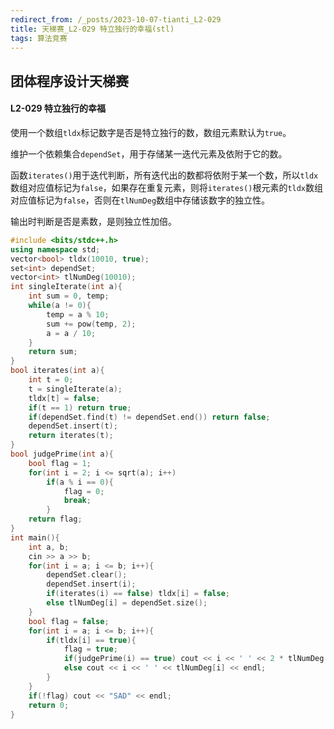 ```yaml
---
redirect_from: /_posts/2023-10-07-tianti_L2-029
title: 天梯赛_L2-029 特立独行的幸福(stl)
tags: 算法竞赛
---
```


## 团体程序设计天梯赛

#### L2-029 特立独行的幸福

使用一个数组`tldx`标记数字是否是特立独行的数，数组元素默认为`true`。

维护一个依赖集合`dependSet`，用于存储某一迭代元素及依附于它的数。

函数`iterates()`用于迭代判断，所有迭代出的数都将依附于某一个数，所以`tldx`数组对应值标记为`false`，如果存在重复元素，则将`iterates()`根元素的`tldx`数组对应值标记为`false`，否则在`tlNumDeg`数组中存储该数字的独立性。

输出时判断是否是素数，是则独立性加倍。

```cpp
#include <bits/stdc++.h>
using namespace std;
vector<bool> tldx(10010, true);
set<int> dependSet;
vector<int> tlNumDeg(10010);
int singleIterate(int a){
    int sum = 0, temp;
    while(a != 0){
        temp = a % 10;
        sum += pow(temp, 2);
        a = a / 10;
    }
    return sum;
}
bool iterates(int a){
    int t = 0;
    t = singleIterate(a);
    tldx[t] = false;
    if(t == 1) return true;
    if(dependSet.find(t) != dependSet.end()) return false;
    dependSet.insert(t);
    return iterates(t);
}
bool judgePrime(int a){
    bool flag = 1;
    for(int i = 2; i <= sqrt(a); i++)
        if(a % i == 0){
            flag = 0;
            break;
        }
    return flag;
}
int main(){
    int a, b;
    cin >> a >> b;
    for(int i = a; i <= b; i++){
        dependSet.clear();
        dependSet.insert(i);
        if(iterates(i) == false) tldx[i] = false;
        else tlNumDeg[i] = dependSet.size();
    }
    bool flag = false;
    for(int i = a; i <= b; i++){
        if(tldx[i] == true){
            flag = true;
            if(judgePrime(i) == true) cout << i << ' ' << 2 * tlNumDeg[i] << endl;
            else cout << i << ' ' << tlNumDeg[i] << endl;
        }
    }
    if(!flag) cout << "SAD" << endl;
    return 0;
}
```